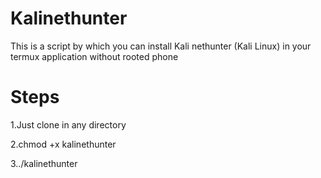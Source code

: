 # Kalinethunter

This is a script by which you can install Kali nethunter (Kali Linux) in your termux application without rooted phone

# Steps

1.Just clone in any directory

2.chmod +x kalinethunter

3../kalinethunter
